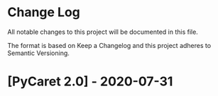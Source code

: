 # Change Log
All notable changes to this project will be documented in this file.

The format is based on Keep a Changelog and this project adheres to Semantic Versioning.

# [PyCaret 2.0] - 2020-07-31
